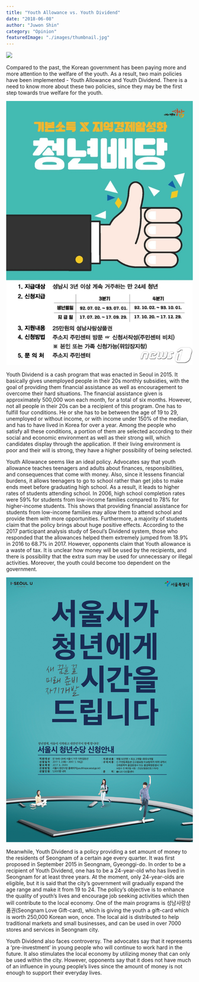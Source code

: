 ```yaml
---
title: "Youth Allowance vs. Youth Dividend"
date: "2018-06-08"
author: "Juwon Shin"
category: "Opinion"
featuredImage: "./images/thumbnail.jpg"
---
```


![](/images/thumbnail.jpg)

Compared to the past, the Korean government has been paying more and more attention to the welfare of the youth. As a result, two main policies have been implemented - Youth Allowance and Youth Dividend. There is a need to know more about these two policies, since they may be the first step towards true welfare for the youth.

![](./images/Youth-Capitalize.jpg)

Youth Dividend is a cash program that was enacted in Seoul in 2015. It basically gives unemployed people in their 20s monthly subsidies, with the goal of providing them financial assistance as well as encouragement to overcome their hard situations. The financial assistance given is approximately 500,000 won each month, for a total of six months. However, not all people in their 20s can be a recipient of this program. One has to fulfill four conditions. He or she has to be between the age of 19 to 29, unemployed or without income, or with income under 150% of the median, and has to have lived in Korea for over a year. Among the people who satisfy all these conditions, a portion of them are selected according to their social and economic environment as well as their strong will, which candidates display through the application. If their living environment is poor and their will is strong, they have a higher possibility of being selected.

Youth Allowance seems like an ideal policy. Advocates say that youth allowance teaches teenagers and adults about finances, responsibilities, and consequences that come with money. Also, since it lessens financial burdens, it allows teenagers to go to school rather than get jobs to make ends meet before graduating high school. As a result, it leads to higher rates of students attending school. In 2006, high school completion rates were 59% for students from low-income families compared to 78% for higher-income students. This shows that providing financial assistance for students from low-income families may allow them to attend school and provide them with more opportunities. Furthermore, a majority of students claim that the policy brings about huge positive effects. According to the 2017 participant analysis study of Seoul’s Dividend system, those who responded that the allowances helped them extremely jumped from 18.9% in 2016 to 68.7% in 2017. However, opponents claim that Youth allowance is a waste of tax. It is unclear how money will be used by the recipients, and there is possibility that the extra sum may be used for unnecessary or illegal activities. Moreover, the youth could become too dependent on the government.

![](./images/Youth-allowance.jpg)

Meanwhile, Youth Dividend is a policy providing a set amount of money to the residents of Seongnam of a certain age every quarter. It was first proposed in September 2015 in Seongnam, Gyeonggi-do. In order to be a recipient of Youth Dividend, one has to be a 24-year-old who has lived in Seongnam for at least three years. At the moment, only 24-year-olds are eligible, but it is said that the city’s government will gradually expand the age range and make it from 19 to 24. The policy’s objective is to enhance the quality of youth’s lives and encourage job seeking activities which then will contribute to the local economy. One of the main programs is 성남사랑상품권(Seongnam Love Gift-card), which is giving the youth a gift-card which is worth 250,000 Korean won, once. The local aid is distributed to help traditional markets and small businesses, and can be used in over 7000 stores and services in Seongnam city.

Youth Dividend also faces controversy. The advocates say that it represents a ‘pre-investment’ in young people who will continue to work hard in the future. It also stimulates the local economy by utilizing money that can only be used within the city. However, opponents say that it does not have much of an influence in young people’s lives since the amount of money is not enough to support their everyday lives.

